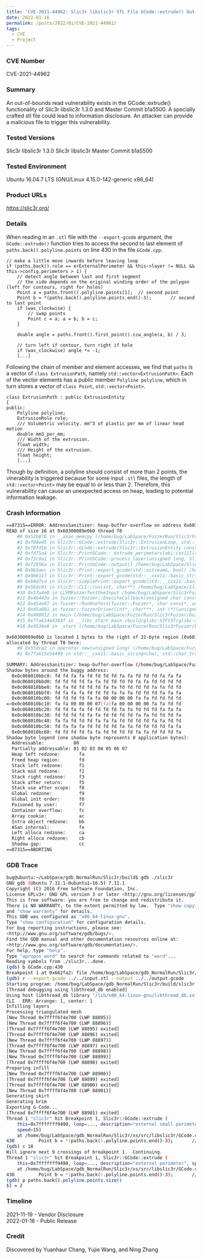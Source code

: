 ```yaml
---
title: 'CVE-2021-44962: Slic3r libslic3r STL File GCode::extrude() Out-of-bounds Read Vulnerability'
date: 2022-01-16
permalink: /posts/2022/01/CVE-2021-44962/
tags:
  - CVE
  - Project
---
```

### CVE Number
CVE-2021-44962

### Summary
An out-of-bounds read vulnerability exists in the GCode::extrude() functionality of Slic3r libslic3r 1.3.0 and Master Commit b1a5500. A specially crafted stl file could lead to information disclosure. An attacker can provide a malicious file to trigger this vulnerability.
### Tested Versions
Slic3r libslic3r 1.3.0
Slic3r libslic3r Master Commit b1a5500
### Tested Environment
Ubuntu 16.04.7 LTS (GNU/Linux 4.15.0-142-generic x86_64)

### Product URLs
https://slic3r.org/

### Details

When reading in an `.stl` file with the `--export-gcode` argument, the `GCode::extrude()` function tries to access the second to last element of `paths.back().polyline.points` on line 430 in the file `GCode.cpp`. 
```cpp=425
// make a little move inwards before leaving loop
if (paths.back().role == erExternalPerimeter && this->layer != NULL && this->config.perimeters > 1) {
    // detect angle between last and first segment
    // the side depends on the original winding order of the polygon (left for contours, right for holes)
    Point a = paths.front().polyline.points[1];  // second point
    Point b = *(paths.back().polyline.points.end()-3);       // second to last point
    if (was_clockwise) {
        // swap points
        Point c = a; a = b; b = c;
    }

    double angle = paths.front().first_point().ccw_angle(a, b) / 3;

    // turn left if contour, turn right if hole
    if (was_clockwise) angle *= -1;
    [...]   
```

Following the chain of member and element accesses, we find that `paths` is a vector of `class ExtrusionPath`, namely `std::vector<ExtrusionPath>`. Each of the vector elements has a public member `Polyline polyline`, which in turn stores a vector of `class Point`, `std::vector<Point>`.

```cpp=62
class ExtrusionPath : public ExtrusionEntity
{
public:
    Polyline polyline;
    ExtrusionRole role;
    /// Volumetric velocity. mm^3 of plastic per mm of linear head motion
    double mm3_per_mm;
    /// Width of the extrusion.
    float width;
    /// Height of the extrusion.
    float height;
    [...]
```

Though by definition, a polyline should consist of more than 2 points, the vlnerability is triggered because for some input `.stl` files, the length of `std::vector<Point>` may be equal to or less than 2. Therefore, this vulnerability can cause an unexpected access on heap, leading to potential information leakage.

### Crash Information
    
```sh
==87315==ERROR: AddressSanitizer: heap-buffer-overflow on address 0x60300089e0b0 at pc 0x00000052b879 bp 0x7ffc8ed1b0d0 sp 0x7ffc8ed1a880
READ of size 16 at 0x60300089e0b0 thread T0
    #0 0x52b878 in __asan_memcpy (/home/bug/LabSpace/FuzzerRun/Slic3rFuzzer/build/slic3r+0x52b878)
    #1 0xf08e45 in Slic3r::GCode::extrude(Slic3r::ExtrusionLoop, std::__cxx11::basic_string<char, std::char_traits<char>, std::allocator<char> >, double) /home/bug/LabSpace/Slic3rFuzzer/xs/src/libslic3r/GCode.cpp:430:19
    #2 0xf0fd1b in Slic3r::GCode::extrude(Slic3r::ExtrusionEntity const&, std::__cxx11::basic_string<char, std::char_traits<char>, std::allocator<char> >, double) /home/bug/LabSpace/Slic3rFuzzer/xs/src/libslic3r/GCode.cpp:468:22
    #3 0xf475a4 in Slic3r::PrintGCode::_extrude_perimeters[abi:cxx11](std::map<unsigned long, Slic3r::ExtrusionEntityCollection, std::less<unsigned long>, std::allocator<std::pair<unsigned long const, Slic3r::ExtrusionEntityCollection> > >&) /home/bug/LabSpace/Slic3rFuzzer/xs/src/libslic3r/PrintGCode.cpp:742:38
    #4 0xf3c0a1 in Slic3r::PrintGCode::process_layer(unsigned long, Slic3r::Layer const*, std::vector<Slic3r::Point, std::allocator<Slic3r::Point> > const&) /home/bug/LabSpace/Slic3rFuzzer/xs/src/libslic3r/PrintGCode.cpp:696:36
    #5 0xf2956a in Slic3r::PrintGCode::output() /home/bug/LabSpace/Slic3rFuzzer/xs/src/libslic3r/PrintGCode.cpp:295:27
    #6 0x9b5aec in Slic3r::Print::export_gcode(std::ostream&, bool) /home/bug/LabSpace/Slic3rFuzzer/xs/src/libslic3r/Print.cpp:692:39
    #7 0x9b611f in Slic3r::Print::export_gcode(std::__cxx11::basic_string<char, std::char_traits<char>, std::allocator<char> >, bool) /home/bug/LabSpace/Slic3rFuzzer/xs/src/libslic3r/Print.cpp:704:11
    #8 0xb0d7cd in Slic3r::SimplePrint::export_gcode(std::__cxx11::basic_string<char, std::char_traits<char>, std::allocator<char> >) /home/bug/LabSpace/Slic3rFuzzer/xs/src/libslic3r/SimplePrint.cpp:40:18
    #9 0x56dc91 in Slic3r::CLI::run(int, char**) /home/bug/LabSpace/Slic3rFuzzer/src/slic3r.cpp:362:27
    #10 0x57a4e8 in LLVMFuzzerTestOneInput /home/bug/LabSpace/Slic3rFuzzer/src/slic3r.cpp:546:11
    #11 0x46443a in fuzzer::Fuzzer::ExecuteCallback(unsigned char const*, unsigned long) (/home/bug/LabSpace/FuzzerRun/Slic3rFuzzer/build/slic3r+0x46443a)
    #12 0x454e07 in fuzzer::RunOneTest(fuzzer::Fuzzer*, char const*, unsigned long) (/home/bug/LabSpace/FuzzerRun/Slic3rFuzzer/build/slic3r+0x454e07)
    #13 0x45a801 in fuzzer::FuzzerDriver(int*, char***, int (*)(unsigned char const*, unsigned long)) (/home/bug/LabSpace/FuzzerRun/Slic3rFuzzer/build/slic3r+0x45a801)
    #14 0x480912 in main (/home/bug/LabSpace/FuzzerRun/Slic3rFuzzer/build/slic3r+0x480912)
    #15 0x7fa614e4383f in __libc_start_main /build/glibc-S7Ft5T/glibc-2.23/csu/../csu/libc-start.c:291
    #16 0x4536e8 in _start (/home/bug/LabSpace/FuzzerRun/Slic3rFuzzer/build/slic3r+0x4536e8)

0x60300089e0b0 is located 1 bytes to the right of 31-byte region [0x60300089e090,0x60300089e0af)
allocated by thread T0 here:
    #0 0x55dca2 in operator new(unsigned long) (/home/bug/LabSpace/FuzzerRun/Slic3rFuzzer/build/slic3r+0x55dca2)
    #1 0x7fa615e54498 in std::__cxx11::basic_string<char, std::char_traits<char>, std::allocator<char> >::_M_mutate(unsigned long, unsigned long, char const*, unsigned long) (/usr/lib/x86_64-linux-gnu/libstdc++.so.6+0x11f498)

SUMMARY: AddressSanitizer: heap-buffer-overflow (/home/bug/LabSpace/FuzzerRun/Slic3rFuzzer/build/slic3r+0x52b878) in __asan_memcpy
Shadow bytes around the buggy address:
  0x0c068010bbc0: fd fd fa fa fd fd fd fd fa fa fd fd fd fa fa fa
  0x0c068010bbd0: fd fd fd fd fa fa fd fd fd fd fa fa fd fd fd fd
  0x0c068010bbe0: fa fa fd fd fd fd fa fa fd fd fd fd fa fa fd fd
  0x0c068010bbf0: fd fa fa fa fd fd fd fa fa fa fd fd fd fa fa fa
  0x0c068010bc00: fd fd fd fd fa fa 00 00 00 00 fa fa fd fd fd fd
=>0x0c068010bc10: fa fa 00 00 00 07[fa]fa 00 00 00 00 fa fa fd fd
  0x0c068010bc20: fd fd fa fa fd fd fd fd fa fa fd fd fd fa fa fa
  0x0c068010bc30: fd fd fd fd fa fa fd fd fd fd fa fa fd fd fd fa
  0x0c068010bc40: fa fa fd fd fd fa fa fa fd fd fd fd fa fa fd fd
  0x0c068010bc50: fd fa fa fa fd fd fd fd fa fa fd fd fd fd fa fa
  0x0c068010bc60: fd fd fd fd fa fa fd fd fd fd fa fa fd fd fd fa
Shadow byte legend (one shadow byte represents 8 application bytes):
  Addressable:           00
  Partially addressable: 01 02 03 04 05 06 07
  Heap left redzone:       fa
  Freed heap region:       fd
  Stack left redzone:      f1
  Stack mid redzone:       f2
  Stack right redzone:     f3
  Stack after return:      f5
  Stack use after scope:   f8
  Global redzone:          f9
  Global init order:       f6
  Poisoned by user:        f7
  Container overflow:      fc
  Array cookie:            ac
  Intra object redzone:    bb
  ASan internal:           fe
  Left alloca redzone:     ca
  Right alloca redzone:    cb
  Shadow gap:              cc
==87315==ABORTING
```

### GDB Trace
```sh
bug@ubuntu:~/LabSpace/gdb_NormalRun/Slic3r/build$ gdb ./slic3r
GNU gdb (Ubuntu 7.11.1-0ubuntu1~16.5) 7.11.1
Copyright (C) 2016 Free Software Foundation, Inc.
License GPLv3+: GNU GPL version 3 or later <http://gnu.org/licenses/gpl.html>
This is free software: you are free to change and redistribute it.
There is NO WARRANTY, to the extent permitted by law.  Type "show copying"
and "show warranty" for details.
This GDB was configured as "x86_64-linux-gnu".
Type "show configuration" for configuration details.
For bug reporting instructions, please see:
<http://www.gnu.org/software/gdb/bugs/>.
Find the GDB manual and other documentation resources online at:
<http://www.gnu.org/software/gdb/documentation/>.
For help, type "help".
Type "apropos word" to search for commands related to "word"...
Reading symbols from ./slic3r...done.
(gdb) b GCode.cpp:430
Breakpoint 1 at 0x662fa2: file /home/bug/LabSpace/gdb_NormalRun/Slic3r/xs/src/libslic3r/GCode.cpp, line 430.
(gdb) r --export-gcode ../../input.stl --output ../../output.gcode
Starting program: /home/bug/LabSpace/gdb_NormalRun/Slic3r/build/slic3r --export-gcode ../../input.stl --output ../../output.gcode
[Thread debugging using libthread_db enabled]
Using host libthread_db library "/lib/x86_64-linux-gnu/libthread_db.so.1".
CLI   ERR: Arrange: 1, center: 1
Infilling layers
Processing triangulated mesh
[New Thread 0x7ffff6f4e700 (LWP 88895)]
[New Thread 0x7ffff6f4e700 (LWP 88896)]
[Thread 0x7ffff6f4e700 (LWP 88895) exited]
[Thread 0x7ffff6f4e700 (LWP 88896) exited]
[New Thread 0x7ffff6f4e700 (LWP 88897)]
[Thread 0x7ffff6f4e700 (LWP 88897) exited]
[New Thread 0x7ffff6f4e700 (LWP 88898)]
[New Thread 0x7ffff6f4e700 (LWP 88899)]
[Thread 0x7ffff6f4e700 (LWP 88898) exited]
Preparing infill
[New Thread 0x7ffff6f4e700 (LWP 88900)]
[Thread 0x7ffff6f4e700 (LWP 88899) exited]
[Thread 0x7ffff6f4e700 (LWP 88900) exited]
[New Thread 0x7ffff6f4e700 (LWP 88901)]
Generating skirt
Generating brim
Exporting G-Code...
[Thread 0x7ffff6f4e700 (LWP 88901) exited]
Thread 1 "slic3r" hit Breakpoint 1, Slic3r::GCode::extrude (
    this=0x7fffffff9490, loop=..., description="external small perimeter",
    speed=15)
    at /home/bug/LabSpace/gdb_NormalRun/Slic3r/xs/src/libslic3r/GCode.cpp:430
430         Point b = *(paths.back().polyline.points.end()-3);       // second to last point
(gdb) c 10
Will ignore next 9 crossings of breakpoint 1.  Continuing.
Thread 1 "slic3r" hit Breakpoint 1, Slic3r::GCode::extrude (
    this=0x7fffffff9490, loop=..., description="external perimeter", speed=-1)
    at /home/bug/LabSpace/gdb_NormalRun/Slic3r/xs/src/libslic3r/GCode.cpp:430
430         Point b = *(paths.back().polyline.points.end()-3);       // second to last point
(gdb) p paths.back().polyline.points.size()
$1 = 2
```

### Timeline
2021-11-19 - Vendor Disclosure  
2022-01-16 - Public Release

### Credit
Discovered by Yuanhaur Chang, Yujie Wang, and Ning Zhang